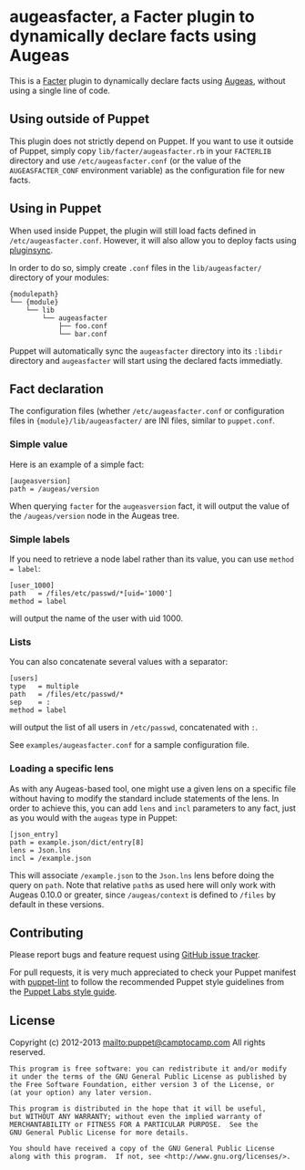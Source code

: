 # augeasfacter, a Facter plugin to dynamically declare facts using Augeas

This is a [Facter](http://projects.puppetlabs.com/projects/facter) plugin to dynamically declare facts using [Augeas](http://augeas.net), without using a single line of code.


## Using outside of Puppet

This plugin does not strictly depend on Puppet. If you want to use it outside of Puppet, simply copy `lib/facter/augeasfacter.rb` in your `FACTERLIB` directory and use `/etc/augeasfacter.conf` (or the value of the `AUGEASFACTER_CONF` environment variable) as the configuration file for new facts.


## Using in Puppet

When used inside Puppet, the plugin will still load facts defined in `/etc/augeasfacter.conf`. However, it will also allow you to deploy facts using [pluginsync](http://docs.puppetlabs.com/guides/plugins_in_modules.html).

In order to do so, simply create `.conf` files in the `lib/augeasfacter/` directory of your modules:

    {modulepath}
    └── {module}
        └── lib
            └── augeasfacter
                ├── foo.conf
                └── bar.conf

Puppet will automatically sync the `augeasfacter` directory into its `:libdir` directory and `augeasfacter` will start using the declared facts immediatly.


## Fact declaration

The configuration files (whether `/etc/augeasfacter.conf` or configuration files in `{module}/lib/augeasfacter/` are INI files, similar to `puppet.conf`.

### Simple value

Here is an example of a simple fact:

    [augeasversion]
    path = /augeas/version

When querying `facter` for the `augeasversion` fact, it will output the value of the `/augeas/version` node in the Augeas tree.

### Simple labels

If you need to retrieve a node label rather than its value, you can use `method = label`:

    [user_1000]
    path   = /files/etc/passwd/*[uid='1000']
    method = label

will output the name of the user with uid 1000.

### Lists

You can also concatenate several values with a separator:

    [users]
    type   = multiple
    path   = /files/etc/passwd/*
    sep    = :
    method = label

will output the list of all users in `/etc/passwd`, concatenated with `:`.

See `examples/augeasfacter.conf` for a sample configuration file.

### Loading a specific lens

As with any Augeas-based tool, one might use a given lens on a specific file without having to modify the standard include statements of the lens. In order to achieve this, you can add `lens` and `incl` parameters to any fact, just as you would with the `augeas` type in Puppet:

    [json_entry]
    path = example.json/dict/entry[8]
    lens = Json.lns
    incl = /example.json

This will associate `/example.json` to the `Json.lns` lens before doing the query on `path`. Note that relative `path`s as used here will only work with Augeas 0.10.0 or greater, since `/augeas/context` is defined to `/files` by default in these versions.

## Contributing

Please report bugs and feature request using [GitHub issue
tracker](https://github.com/camptocamp/puppet-augeasfacter/issues).

For pull requests, it is very much appreciated to check your Puppet manifest
with [puppet-lint](https://github.com/camptocamp/puppet-augeasfacter/issues) to follow the recommended Puppet style guidelines from the
[Puppet Labs style guide](http://docs.puppetlabs.com/guides/style_guide.html).

## License

Copyright (c) 2012-2013 <mailto:puppet@camptocamp.com> All rights reserved.

    This program is free software: you can redistribute it and/or modify
    it under the terms of the GNU General Public License as published by
    the Free Software Foundation, either version 3 of the License, or
    (at your option) any later version.
    
    This program is distributed in the hope that it will be useful,
    but WITHOUT ANY WARRANTY; without even the implied warranty of
    MERCHANTABILITY or FITNESS FOR A PARTICULAR PURPOSE.  See the
    GNU General Public License for more details.
    
    You should have received a copy of the GNU General Public License
    along with this program.  If not, see <http://www.gnu.org/licenses/>.

